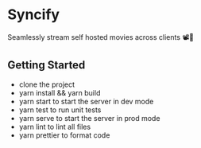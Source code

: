 # Syncify

Seamlessly stream self hosted movies across clients 📽🍿

## Getting Started

- clone the project
- yarn install && yarn build
- yarn start to start the server in dev mode
- yarn test to run unit tests
- yarn serve to start the server in prod mode
- yarn lint to lint all files
- yarn prettier to format code

